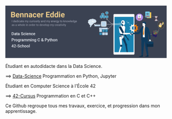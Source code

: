 ![Banner.png](Banner.png)

Étudiant en autodidacte dans la Data Science.

==> [Data-Science](Data-Science) Programmation en Python, Jupyter



Étudiant en Computer Science à l'École 42

==> [42-Cursus](42-Cursus) Programmation en C et C++


Ce Github regroupe tous mes travaux, exercice, et progression dans mon apprentissage.
